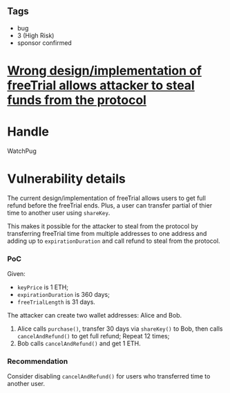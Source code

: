 ## Tags

- bug
- 3 (High Risk)
- sponsor confirmed

# [Wrong design/implementation of freeTrial allows attacker to steal funds from the protocol](https://github.com/code-423n4/2021-11-unlock-findings/issues/188) 

# Handle

WatchPug


# Vulnerability details

The current design/implementation of freeTrial allows users to get full refund before the freeTrial ends. Plus, a user can transfer partial of thier time to another user using `shareKey`.

This makes it possible for the attacker to steal from the protocol by transferring freeTrial time from multiple addresses to one address and adding up to `expirationDuration` and call refund to steal from the protocol.

### PoC

Given:

- `keyPrice` is 1 ETH;
- `expirationDuration` is 360 days;
- `freeTrialLength` is 31 days.

The attacker can create two wallet addresses: Alice and Bob.

1. Alice calls `purchase()`, transfer 30 days via `shareKey()` to Bob, then calls `cancelAndRefund()` to get full refund; Repeat 12 times;
2. Bob calls `cancelAndRefund()` and get 1 ETH.

### Recommendation

Consider disabling `cancelAndRefund()` for users who transferred time to another user.

